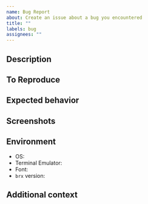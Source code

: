 ```yaml
---
name: Bug Report
about: Create an issue about a bug you encountered
title: ""
labels: bug
assignees: ""
---
```


<!--
Please fill out this bug report thoroughly. A detailed and complete issue is more likely to be processed quickly.
-->

## Description

<!--
A clear and concise description of what the bug is.
-->

## To Reproduce

<!--
Try to reduce the issue to a simple code sample exhibiting the problem.
Ideally, fork the project and add a test or an example.
-->

## Expected behavior

<!--
A clear and concise description of what you expected to happen.
-->

## Screenshots

<!--
If applicable, add screenshots, gifs or videos to help explain your problem.
-->

## Environment

<!--
Add a description of the systems where you are observing the issue.
-->

- OS:
- Terminal Emulator:
- Font:
- `brx` version:

## Additional context

<!--
Add any other context about the problem here.
If you already looked into the issue, include all the leads you have explored.
-->
